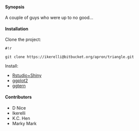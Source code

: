#### Synopsis
A couple of guys who were up to no good...

#### Installation
Clone the project:
	
```
#!r

git clone https://ikerelli@bitbucket.org/apron/triangle.git
```

Install:

* [Rstudio+Shiny](https://www.rstudio.com/)
* [ggplot2](http://ggplot2.org/)
* [ggtern](www.ggtern.com)

#### Contributors
- D Nice 
- Ikerelli
- K.C. Hen
- Marky Mark